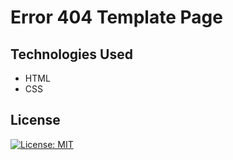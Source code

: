 # Error 404 Template Page

## Technologies Used

- HTML
- CSS

## License

[![License: MIT](https://img.shields.io/badge/License-MIT-yellow.svg)](https://opensource.org/licenses/MIT)
